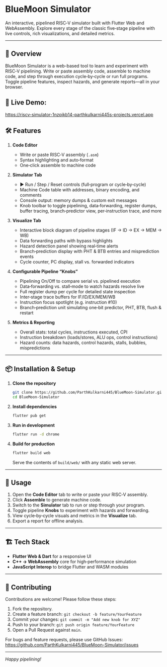 # BlueMoon Simulator

An interactive, pipelined RISC‑V simulator built with Flutter Web and WebAssembly. Explore every stage of the classic five‑stage pipeline with live controls, rich visualizations, and detailed metrics.

---

## 🚀 Overview

BlueMoon Simulator is a web-based tool to learn and experiment with RISC‑V pipelining. Write or paste assembly code, assemble to machine code, and step through execution cycle‑by‑cycle or run full programs. Toggle pipeline features, inspect hazards, and generate reports—all in your browser.

## 🔗 Live Demo:
https://riscv-simulator-1nzpikb14-parthkulkarni445s-projects.vercel.app

## 🛠️ Features

1. **Code Editor**  
   - Write or paste RISC‑V assembly (`.asm`)  
   - Syntax highlighting and auto‑format  
   - One‑click assemble to machine code

2. **Simulator Tab**  
   - ▶️ Run / Step / Reset controls (full‑program or cycle‑by‑cycle)  
   - Machine Code table with addresses, binary encoding, and comments  
   - Console output: memory dumps & custom exit messages  
   - Knob toolbar to toggle pipelining, data‑forwarding, register dumps, buffer tracing, branch‑predictor view, per‑instruction trace, and more

3. **Visualize Tab**  
   - Interactive block diagram of pipeline stages (IF → ID → EX → MEM → WB)  
   - Data forwarding paths with bypass highlights  
   - Hazard detection panel showing real‑time alerts  
   - Branch‑prediction display with PHT & BTB entries and misprediction events  
   - Cycle counter, PC display, stall vs. forwarded indicators

4. **Configurable Pipeline “Knobs”**  
   - Pipelining On/Off to compare serial vs. pipelined execution  
   - Data‑forwarding vs. stall‑mode to watch hazards resolve live  
   - Full register dump per cycle for detailed state inspection  
   - Inter‑stage trace buffers for IF/ID/EX/MEM/WB  
   - Instruction focus spotlight (e.g. instruction #10)  
   - Branch‑prediction unit simulating one‑bit predictor, PHT, BTB, flush & restart

5. **Metrics & Reporting**  
   - Overall stats: total cycles, instructions executed, CPI  
   - Instruction breakdown (loads/stores, ALU ops, control instructions)  
   - Hazard counts: data hazards, control hazards, stalls, bubbles, mispredictions  

---

## 📦 Installation & Setup

1. **Clone the repository**

   ```bash
   git clone https://github.com/ParthKulkarni445/BlueMoon-Simulator.git
   cd BlueMoon-Simulator
   ```

2. **Install dependencies**

   ```bash
   flutter pub get
   ```

3. **Run in development**

   ```bash
   flutter run -d chrome
   ```

4. **Build for production**

   ```bash
   flutter build web
   ```

   Serve the contents of `build/web/` with any static web server.

---

## 🚦 Usage

1. Open the **Code Editor** tab to write or paste your RISC‑V assembly.  
2. Click **Assemble** to generate machine code.  
3. Switch to the **Simulator** tab to run or step through your program.  
4. Toggle pipeline **Knobs** to experiment with hazards and forwarding.  
5. View cycle‑by‑cycle visuals and metrics in the **Visualize** tab.  
6. Export a report for offline analysis.

---

## 🏗️ Tech Stack

- **Flutter Web & Dart** for a responsive UI  
- **C++ → WebAssembly** core for high‑performance simulation  
- **JavaScript Interop** to bridge Flutter and WASM modules

---

## 🤝 Contributing 

Contributions are welcome! Please follow these steps:

1. Fork the repository.  
2. Create a feature branch: `git checkout -b feature/YourFeature`  
3. Commit your changes: `git commit -m "Add new knob for XYZ"`  
4. Push to your branch: `git push origin feature/YourFeature`  
5. Open a Pull Request against `main`.  

For bugs and feature requests, please use GitHub Issues: https://github.com/ParthKulkarni445/BlueMoon-Simulator/issues

---

*Happy pipelining!*
